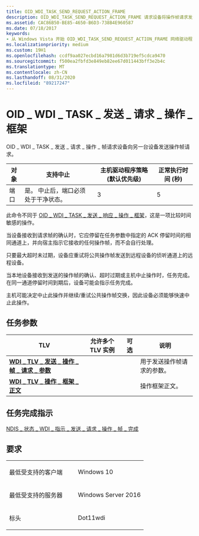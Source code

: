 ```yaml
---
title: OID_WDI_TASK_SEND_REQUEST_ACTION_FRAME
description: OID_WDI_TASK_SEND_REQUEST_ACTION_FRAME 请求设备将操作帧请求发送到另一台设备。
ms.assetid: CAC86B50-BE85-4650-B6D3-738B4E960587
ms.date: 07/18/2017
keywords:
- 从 Windows Vista 开始 OID_WDI_TASK_SEND_REQUEST_ACTION_FRAME 网络驱动程序
ms.localizationpriority: medium
ms.custom: 19H1
ms.openlocfilehash: ccdf9aa027ecbd16a7981d6d3b719ef5cdca9470
ms.sourcegitcommit: f500ea2fbfd3e849eb82ee67d011443bff3e2b4c
ms.translationtype: MT
ms.contentlocale: zh-CN
ms.lasthandoff: 08/31/2020
ms.locfileid: "89217247"
---
```

# <a name="oid_wdi_task_send_request_action_frame"></a>OID \_ WDI \_ TASK \_ 发送 \_ 请求 \_ 操作 \_ 框架


OID \_ WDI \_ TASK \_ 发送 \_ 请求 \_ 操作 \_ 帧请求设备向另一台设备发送操作帧请求。

| 对象 | 支持中止                                           | 主机驱动程序策略 (默认优先级)  | 正常执行时间 (秒)  |
|--------|---------------------------------------------------------|---------------------------------------|---------------------------------|
| 端口   | 是。 中止后，端口必须处于干净状态。 | 3                                     | 5                               |

 

此命令不同于 [OID \_ WDI \_ TASK \_ 发送 \_ 响应 \_ 操作 \_ 框架](oid-wdi-task-send-response-action-frame.md)，这是一项比较时间敏感的操作。

当设备接收到请求帧的确认时，它应停留在任务参数中指定的 ACK 停留时间的相同通道上，并向宿主指示它接收的任何操作帧，而不会自行处理。

只要最大超时未过期，设备应重试将公共操作帧发送到远程设备的侦听通道上的远程设备。

当本地设备接收到发送的操作帧的确认、超时过期或主机中止操作时，任务完成。 在同一通道停留时间到期后，设备可能会指示任务完成。

主机可能决定中止此操作并继续/重试公共操作帧交换，因此设备必须能够快速中止此操作。

## <a name="task-parameters"></a>任务参数


| TLV                                                                                                             | 允许多个 TLV 实例 | 可选 | 说明                                     |
|-----------------------------------------------------------------------------------------------------------------|--------------------------------|----------|-------------------------------------------------|
| [**WDI \_ TLV \_ 发送 \_ 操作 \_ 帧 \_ 请求 \_ 参数**](./wdi-tlv-send-action-frame-request-parameters.md) |                                |          | 用于发送操作帧请求的参数。 |
| [**WDI \_ TLV \_ 操作 \_ 框架 \_ 正文**](./wdi-tlv-action-frame-body.md)                                         |                                |          | 操作框架正文。                          |

 

## <a name="task-completion-indication"></a>任务完成指示


[NDIS \_ 状态 \_ WDI \_ 指示 \_ 发送 \_ 请求 \_ 操作 \_ 帧 \_ 完成](ndis-status-wdi-indication-send-request-action-frame-complete.md)

<a name="requirements"></a>要求
------------

<table>
<colgroup>
<col width="50%" />
<col width="50%" />
</colgroup>
<tbody>
<tr class="odd">
<td><p>最低受支持的客户端</p></td>
<td><p>Windows 10</p></td>
</tr>
<tr class="even">
<td><p>最低受支持的服务器</p></td>
<td><p>Windows Server 2016</p></td>
</tr>
<tr class="odd">
<td><p>标头</p></td>
<td>Dot11wdi</td>
</tr>
</tbody>
</table>

 


